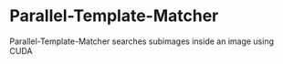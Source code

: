# Parallel-Template-Matcher
 Parallel-Template-Matcher searches subimages inside an image using CUDA
